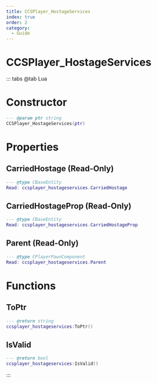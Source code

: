 ```yaml
---
title: CCSPlayer_HostageServices
index: true
order: 2
category:
  - Guide
---
```


# CCSPlayer_HostageServices

::: tabs
@tab Lua
# Constructor
```lua
--- @param ptr string
CCSPlayer_HostageServices(ptr)
```
# Properties
## CarriedHostage (Read-Only)
```lua
--- @type CBaseEntity
Read: ccsplayer_hostageservices.CarriedHostage
```
## CarriedHostageProp (Read-Only)
```lua
--- @type CBaseEntity
Read: ccsplayer_hostageservices.CarriedHostageProp
```
## Parent (Read-Only)
```lua
--- @type CPlayerPawnComponent
Read: ccsplayer_hostageservices.Parent
```
# Functions
## ToPtr
```lua
--- @return string
ccsplayer_hostageservices:ToPtr()
```
## IsValid
```lua
--- @return bool
ccsplayer_hostageservices:IsValid()
```

:::